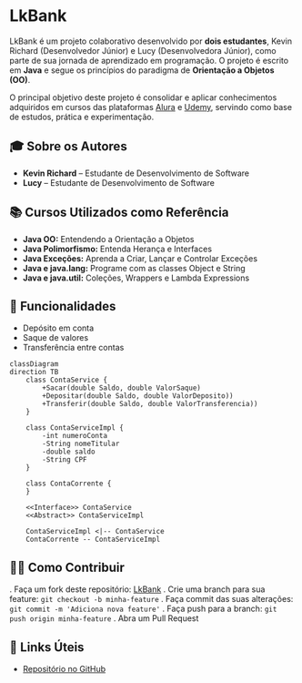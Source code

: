 # LkBank

LkBank é um projeto colaborativo desenvolvido por **dois estudantes**, Kevin Richard (Desenvolvedor Júnior) e Lucy (Desenvolvedora Júnior), como parte de sua jornada de aprendizado em programação. O projeto é escrito em **Java** e segue os princípios do paradigma de **Orientação a Objetos (OO)**.

O principal objetivo deste projeto é consolidar e aplicar conhecimentos adquiridos em cursos das plataformas [Alura](https://www.alura.com.br/) e [Udemy](https://www.udemy.com/), servindo como base de estudos, prática e experimentação.

## 🎓 Sobre os Autores

- **Kevin Richard** – Estudante de Desenvolvimento de Software
- **Lucy** – Estudante de Desenvolvimento de Software

## 📚 Cursos Utilizados como Referência

- **Java OO:** Entendendo a Orientação a Objetos
- **Java Polimorfismo:** Entenda Herança e Interfaces
- **Java Exceções:** Aprenda a Criar, Lançar e Controlar Exceções
- **Java e java.lang:** Programe com as classes Object e String
- **Java e java.util:** Coleções, Wrappers e Lambda Expressions

## 🚀 Funcionalidades

- Depósito em conta
- Saque de valores
- Transferência entre contas

```mermaid
classDiagram
direction TB
    class ContaService {
	    +Sacar(double Saldo, double ValorSaque)
	    +Depositar(double Saldo, double ValorDeposito))
	    +Transferir(double Saldo, double ValorTransferencia))
    }

    class ContaServiceImpl {
	    -int numeroConta
	    -String nomeTitular
	    -double saldo
	    -String CPF
    }

    class ContaCorrente {
    }

	<<Interface>> ContaService
	<<Abstract>> ContaServiceImpl

    ContaServiceImpl <|-- ContaService
    ContaCorrente -- ContaServiceImpl
```


## 👨‍💻 Como Contribuir

. Faça um fork deste repositório: [LkBank](https://github.com/k3vinrich4rd/lk-bank)
. Crie uma branch para sua feature: `git checkout -b minha-feature`
. Faça commit das suas alterações: `git commit -m 'Adiciona nova feature'`
. Faça push para a branch: `git push origin minha-feature`
. Abra um Pull Request

## 📎 Links Úteis

- [Repositório no GitHub](https://github.com/k3vinrich4rd/lk-bank)
